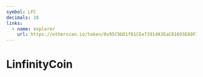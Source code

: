 ```yaml
---
symbol: LFC
decimals: 18
links:
  - name: explorer
    url: https://etherscan.io/token/0x95C9bD1f81CEe7391dA3EaC81693E60F3292c1E0
---
```


# LinfinityCoin
